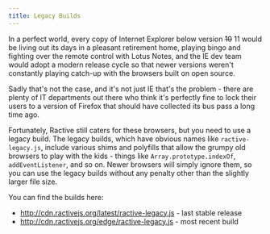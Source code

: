 ```yaml
---
title: Legacy Builds
---
```

In a perfect world, every copy of Internet Explorer below version ~~10~~ 11 would be living out its days in a pleasant retirement home, playing bingo and fighting over the remote control with Lotus Notes, and the IE dev team would adopt a modern release cycle so that newer versions weren't constantly playing catch-up with the browsers built on open source.

Sadly that's not the case, and it's not just IE that's the problem - there are plenty of IT departments out there who think it's perfectly fine to lock their users to a version of Firefox that should have collected its bus pass a long time ago.

Fortunately, Ractive still caters for these browsers, but you need to use a legacy build. The legacy builds, which have obvious names like `ractive-legacy.js`, include various shims and polyfills that allow the grumpy old browsers to play with the kids - things like `Array.prototype.indexOf`, `addEventListener`, and so on. Newer browsers will simply ignore them, so you can use the legacy builds without any penalty other than the slightly larger file size.

You can find the builds here:

* http://cdn.ractivejs.org/latest/ractive-legacy.js - last stable release
* http://cdn.ractivejs.org/edge/ractive-legacy.js - most recent build
